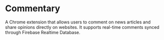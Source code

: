 # Commentary
A Chrome extension that allows users to comment on news articles and share opinions directly on websites. It supports real-time comments synced through Firebase Realtime Database.
